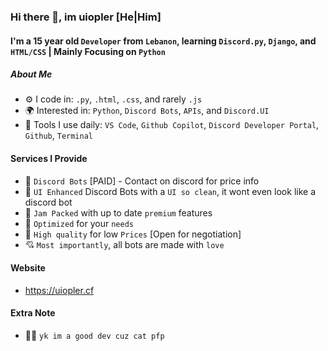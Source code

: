 ### Hi there 👋, im uiopler [He|Him]

#### I'm a 15 year old `Developer` from `Lebanon`, learning `Discord.py`, `Django`, and `HTML/CSS` | Mainly Focusing on `Python`

##### About Me

- ⚙️ I code in: `.py`, `.html`, `.css`, and rarely `.js`
- 🌍 Interested in: `Python`, `Discord Bots`, `APIs`,  and `Discord.UI`
- 🌱 Tools I use daily: `VS Code`, `Github Copilot`, `Discord Developer Portal`, `Github`, `Terminal` 

#### Services I Provide

- 🤖 `Discord Bots` [PAID] - Contact on discord for price info
- 🎨 `UI Enhanced` Discord Bots with a `UI so clean`, it wont even look like a discord bot
- 📃 `Jam Packed` with up to date `premium` features  
- 🚀 `Optimized` for your `needs`
- 💸 `High quality` for low `Prices` [Open for negotiation] 
- 💘 `Most importantly`, all bots are made with `love`

#### Website

- https://uiopler.cf

#### Extra Note

- 👨‍💻 `yk im a good dev cuz cat pfp `



